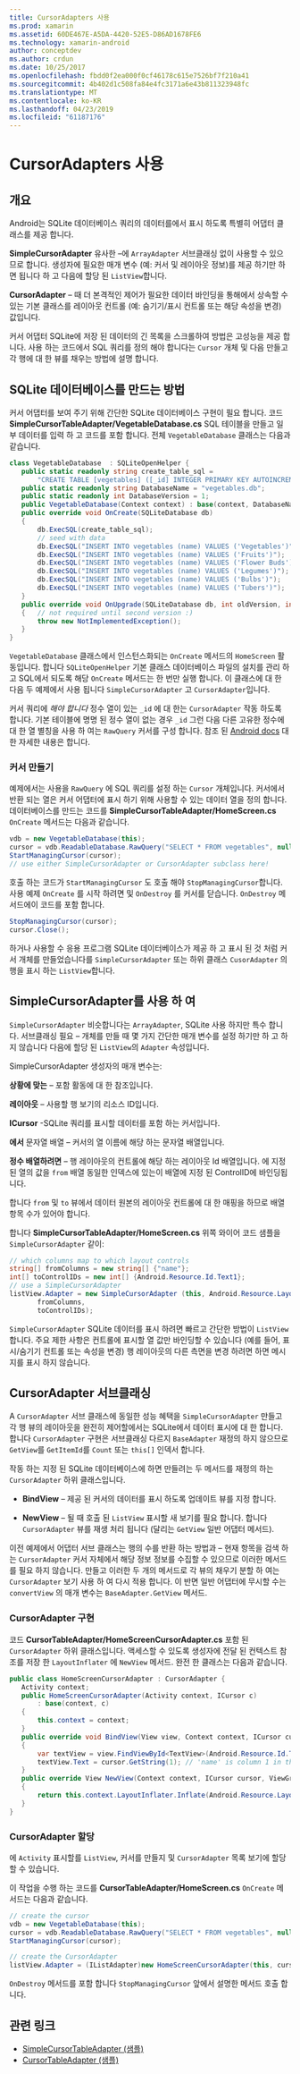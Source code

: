 ```yaml
---
title: CursorAdapters 사용
ms.prod: xamarin
ms.assetid: 60DE467E-A5DA-4420-52E5-D86AD1678FE6
ms.technology: xamarin-android
author: conceptdev
ms.author: crdun
ms.date: 10/25/2017
ms.openlocfilehash: fbdd0f2ea000f0cf46178c615e7526bf7f210a41
ms.sourcegitcommit: 4b402d1c508fa84e4fc3171a6e43b811323948fc
ms.translationtype: MT
ms.contentlocale: ko-KR
ms.lasthandoff: 04/23/2019
ms.locfileid: "61187176"
---
```

# <a name="using-cursoradapters"></a>CursorAdapters 사용


## <a name="overview"></a>개요

Android는 SQLite 데이터베이스 쿼리의 데이터를에서 표시 하도록 특별히 어댑터 클래스를 제공 합니다.

 **SimpleCursorAdapter** 유사한 –에 `ArrayAdapter` 서브클래싱 없이 사용할 수 있으므로 합니다. 생성자에 필요한 매개 변수 (예: 커서 및 레이아웃 정보)를 제공 하기만 하면 됩니다 하 고 다음에 할당 된 `ListView`합니다.

 **CursorAdapter** – 때 더 본격적인 제어가 필요한 데이터 바인딩을 통해에서 상속할 수 있는 기본 클래스를 레이아웃 컨트롤 (예: 숨기기/표시 컨트롤 또는 해당 속성을 변경) 값입니다.

커서 어댑터 SQLite에 저장 된 데이터의 긴 목록을 스크롤하여 방법은 고성능을 제공 합니다. 사용 하는 코드에서 SQL 쿼리를 정의 해야 합니다는 `Cursor` 개체 및 다음 만들고 각 행에 대 한 뷰를 채우는 방법에 설명 합니다.


## <a name="creating-an-sqlite-database"></a>SQLite 데이터베이스를 만드는 방법

커서 어댑터를 보여 주기 위해 간단한 SQLite 데이터베이스 구현이 필요 합니다. 코드 **SimpleCursorTableAdapter/VegetableDatabase.cs** SQL 테이블을 만들고 일부 데이터를 입력 하 고 코드를 포함 합니다.
전체 `VegetableDatabase` 클래스는 다음과 같습니다.

```csharp
class VegetableDatabase  : SQLiteOpenHelper {
   public static readonly string create_table_sql =
       "CREATE TABLE [vegetables] ([_id] INTEGER PRIMARY KEY AUTOINCREMENT NOT NULL UNIQUE, [name] TEXT NOT NULL UNIQUE)";
   public static readonly string DatabaseName = "vegetables.db";
   public static readonly int DatabaseVersion = 1;
   public VegetableDatabase(Context context) : base(context, DatabaseName, null, DatabaseVersion) { }
   public override void OnCreate(SQLiteDatabase db)
   {
       db.ExecSQL(create_table_sql);
       // seed with data
       db.ExecSQL("INSERT INTO vegetables (name) VALUES ('Vegetables')");
       db.ExecSQL("INSERT INTO vegetables (name) VALUES ('Fruits')");
       db.ExecSQL("INSERT INTO vegetables (name) VALUES ('Flower Buds')");
       db.ExecSQL("INSERT INTO vegetables (name) VALUES ('Legumes')");
       db.ExecSQL("INSERT INTO vegetables (name) VALUES ('Bulbs')");
       db.ExecSQL("INSERT INTO vegetables (name) VALUES ('Tubers')");
   }
   public override void OnUpgrade(SQLiteDatabase db, int oldVersion, int newVersion)
   {   // not required until second version :)
       throw new NotImplementedException();
   }
}
```

`VegetableDatabase` 클래스에서 인스턴스화되는 `OnCreate` 메서드의 `HomeScreen` 활동입니다. 합니다 `SQLiteOpenHelper` 기본 클래스 데이터베이스 파일의 설치를 관리 하 고 SQL에서 되도록 해당 `OnCreate` 메서드는 한 번만 실행 합니다. 이 클래스에 대 한 다음 두 예제에서 사용 됩니다 `SimpleCursorAdapter` 고 `CursorAdapter`입니다.

커서 쿼리에 *해야 합니다* 정수 열이 있는 `_id` 에 대 한는 `CursorAdapter` 작동 하도록 합니다. 기본 테이블에 명명 된 정수 열이 없는 경우 `_id` 그런 다음 다른 고유한 정수에 대 한 열 별칭을 사용 하 여는 `RawQuery` 커서를 구성 합니다. 참조 된 [Android docs](https://developer.xamarin.com/api/type/Android.Widget.CursorAdapter/) 대 한 자세한 내용은 합니다.


### <a name="creating-the-cursor"></a>커서 만들기

예제에서는 사용을 `RawQuery` 에 SQL 쿼리를 설정 하는 `Cursor` 개체입니다. 커서에서 반환 되는 열은 커서 어댑터에 표시 하기 위해 사용할 수 있는 데이터 열을 정의 합니다. 데이터베이스를 만드는 코드를 **SimpleCursorTableAdapter/HomeScreen.cs** `OnCreate` 메서드는 다음과 같습니다.

```csharp
vdb = new VegetableDatabase(this);
cursor = vdb.ReadableDatabase.RawQuery("SELECT * FROM vegetables", null); // cursor query
StartManagingCursor(cursor);
// use either SimpleCursorAdapter or CursorAdapter subclass here!
```

호출 하는 코드가 `StartManagingCursor` 도 호출 해야 `StopManagingCursor`합니다. 사용 예제 `OnCreate` 를 시작 하려면 및 `OnDestroy` 를 커서를 닫습니다. `OnDestroy` 메서드에이 코드를 포함 합니다.

```csharp
StopManagingCursor(cursor);
cursor.Close();
```

하거나 사용할 수 응용 프로그램 SQLite 데이터베이스가 제공 하 고 표시 된 것 처럼 커서 개체를 만들었습니다를 `SimpleCursorAdapter` 또는 하위 클래스 `CusorAdapter` 의 행을 표시 하는 `ListView`합니다.


## <a name="using-simplecursoradapter"></a>SimpleCursorAdapter를 사용 하 여

`SimpleCursorAdapter` 비슷합니다는 `ArrayAdapter`, SQLite 사용 하지만 특수 합니다. 서브클래싱 필요 – 개체를 만들 때 몇 가지 간단한 매개 변수를 설정 하기만 하 고 하지 않습니다 다음에 할당 된 `ListView`의 `Adapter` 속성입니다.

SimpleCursorAdapter 생성자의 매개 변수는:

 **상황에 맞는** – 포함 활동에 대 한 참조입니다.

 **레이아웃** – 사용할 행 보기의 리소스 ID입니다.

 **ICursor** -SQLite 쿼리를 표시할 데이터를 포함 하는 커서입니다.

 **에서** 문자열 배열 – 커서의 열 이름에 해당 하는 문자열 배열입니다.

 **정수 배열하려면** – 행 레이아웃의 컨트롤에 해당 하는 레이아웃 Id 배열입니다. 에 지정 된 열의 값을 `from` 배열 동일한 인덱스에 있는이 배열에 지정 된 ControlID에 바인딩됩니다.

합니다 `from` 및 `to` 뷰에서 데이터 원본의 레이아웃 컨트롤에 대 한 매핑을 하므로 배열 항목 수가 있어야 합니다.

합니다 **SimpleCursorTableAdapter/HomeScreen.cs** 위쪽 와이어 코드 샘플을 `SimpleCursorAdapter` 같이:

```csharp
// which columns map to which layout controls
string[] fromColumns = new string[] {"name"};
int[] toControlIDs = new int[] {Android.Resource.Id.Text1};
// use a SimpleCursorAdapter
listView.Adapter = new SimpleCursorAdapter (this, Android.Resource.Layout.SimpleListItem1, cursor,
       fromColumns,
       toControlIDs);
```

`SimpleCursorAdapter` SQLite 데이터를 표시 하려면 빠르고 간단한 방법이 `ListView`합니다. 주요 제한 사항은 컨트롤에 표시할 열 값만 바인딩할 수 있습니다 (예를 들어, 표시/숨기기 컨트롤 또는 속성을 변경) 행 레이아웃의 다른 측면을 변경 하려면 하면 메시지를 표시 하지 않습니다.


## <a name="subclassing-cursoradapter"></a>CursorAdapter 서브클래싱

A `CursorAdapter` 서브 클래스에 동일한 성능 혜택을 `SimpleCursorAdapter` 만들고 각 행 뷰의 레이아웃을 완전히 제어할에서는 SQLite에서 데이터 표시에 대 한 합니다. 합니다 `CursorAdapter` 구현은 서브클래싱 다르지 `BaseAdapter` 재정의 하지 않으므로 `GetView`를 `GetItemId`를 `Count` 또는 `this[]` 인덱서 합니다.

작동 하는 지정 된 SQLite 데이터베이스에 하면 만들려는 두 메서드를 재정의 하는 `CursorAdapter` 하위 클래스입니다.

- **BindView** – 제공 된 커서의 데이터를 표시 하도록 업데이트 뷰를 지정 합니다.

- **NewView** – 될 때 호출 된 `ListView` 표시할 새 보기를 필요 합니다. 합니다 `CursorAdapter` 뷰를 재생 처리 됩니다 (달리는 `GetView` 일반 어댑터 메서드).

이전 예제에서 어댑터 서브 클래스는 행의 수를 반환 하는 방법과 – 현재 항목을 검색 하는 `CursorAdapter` 커서 자체에서 해당 정보 정보를 수집할 수 있으므로 이러한 메서드를 필요 하지 않습니다. 만들고 이러한 두 개의 메서드로 각 뷰의 채우기 분할 하 여는 `CursorAdapter` 보기 사용 하 여 다시 적용 합니다. 이 반면 일반 어댑터에 무시할 수는 `convertView` 의 매개 변수는 `BaseAdapter.GetView` 메서드.


### <a name="implementing-the-cursoradapter"></a>CursorAdapter 구현

코드 **CursorTableAdapter/HomeScreenCursorAdapter.cs** 포함 된 `CursorAdapter` 하위 클래스입니다. 액세스할 수 있도록 생성자에 전달 된 컨텍스트 참조를 저장 한 `LayoutInflater` 에 `NewView` 메서드. 완전 한 클래스는 다음과 같습니다.

```csharp
public class HomeScreenCursorAdapter : CursorAdapter {
   Activity context;
   public HomeScreenCursorAdapter(Activity context, ICursor c)
       : base(context, c)
   {
       this.context = context;
   }
   public override void BindView(View view, Context context, ICursor cursor)
   {
       var textView = view.FindViewById<TextView>(Android.Resource.Id.Text1);
       textView.Text = cursor.GetString(1); // 'name' is column 1 in the cursor query
   }
   public override View NewView(Context context, ICursor cursor, ViewGroup parent)
   {
       return this.context.LayoutInflater.Inflate(Android.Resource.Layout.SimpleListItem1, parent, false);
   }
}
```


### <a name="assigning-the-cursoradapter"></a>CursorAdapter 할당

에 `Activity` 표시할를 `ListView`, 커서를 만들지 및 `CursorAdapter` 목록 보기에 할당할 수 있습니다.

이 작업을 수행 하는 코드를 **CursorTableAdapter/HomeScreen.cs** `OnCreate` 메서드는 다음과 같습니다.

```csharp
// create the cursor
vdb = new VegetableDatabase(this);
cursor = vdb.ReadableDatabase.RawQuery("SELECT * FROM vegetables", null);
StartManagingCursor(cursor);

// create the CursorAdapter
listView.Adapter = (IListAdapter)new HomeScreenCursorAdapter(this, cursor, false);
```

`OnDestroy` 메서드를 포함 합니다 `StopManagingCursor` 앞에서 설명한 메서드 호출 합니다.



## <a name="related-links"></a>관련 링크

- [SimpleCursorTableAdapter (샘플)](https://developer.xamarin.com/samples/SimpleCursorTableAdapter/)
- [CursorTableAdapter (샘플)](https://developer.xamarin.com/samples/CursorTableAdapter/)
